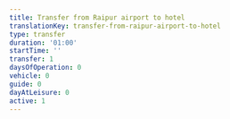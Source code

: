```yaml
---
title: Transfer from Raipur airport to hotel
translationKey: transfer-from-raipur-airport-to-hotel
type: transfer
duration: '01:00'
startTime: ''
transfer: 1
daysOfOperation: 0
vehicle: 0
guide: 0
dayAtLeisure: 0
active: 1
---
```

